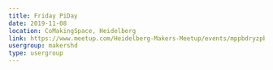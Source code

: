 ```yaml
---
title: Friday PiDay
date: 2019-11-08
location: CoMakingSpace, Heidelberg
link: https://www.meetup.com/Heidelberg-Makers-Meetup/events/mppbdryzpblb/
usergroup: makershd
type: usergroup
---
```

